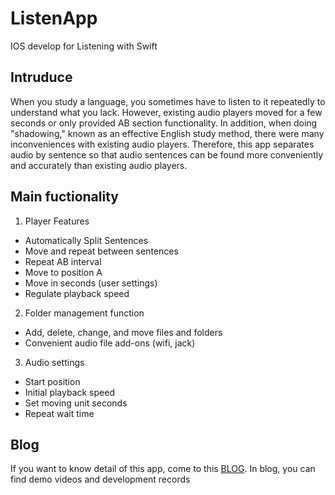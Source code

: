 # ListenApp
IOS develop for Listening with Swift


## Intruduce

When you study a language, you sometimes have to listen to it repeatedly to understand what you lack. 
However, existing audio players moved for a few seconds or only provided AB section functionality.
In addition, when doing "shadowing," known as an effective English study method, there were many inconveniences with existing audio players.
Therefore, this app separates audio by sentence so that audio sentences can be found more conveniently and accurately than existing audio players.



## Main fuctionality

1. Player Features

- Automatically Split Sentences
- Move and repeat between sentences
- Repeat AB interval
- Move to position A
- Move in seconds (user settings)
- Regulate playback speed


2. Folder management function

- Add, delete, change, and move files and folders
- Convenient audio file add-ons (wifi, jack)


3. Audio settings

- Start position
- Initial playback speed
- Set moving unit seconds
- Repeat wait time


## Blog
If you want to know detail of this app, come to this [BLOG](https://hyukji.tistory.com/83).
In blog, you can find demo videos and development records



